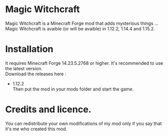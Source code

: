 # Magic Witchcraft
Magic Witchcraft is a Minecraft Forge mod that adds mysterious things ...  
Magic Witchcraft is avaible (or will be avaible) in 1.12.2, 1.14.4 and 1.15.2.
# Installation
It requires Minecraft Forge 14.23.5.2768 or higher. It's recommended to use the latest version.  
Download the releases here :  
- 1.12.2  
Then put the mod in your mods folder and start the game.  
# Credits and licence.
You can redistribute your own modifications of my mod only if you say that it's me who created this mod.
